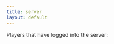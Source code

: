 ```yaml
---
title: server
layout: default
---
```


Players that have logged into the server:

<ul class="all"></ul>

<script>
$(function(){
	$.getJSON('/all_players.json', function( data ){
		console.log( data );
	});
});
</script>


